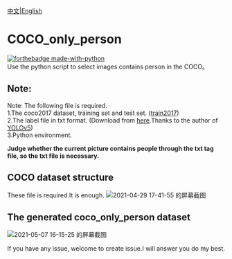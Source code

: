  [中文](https://github.com/SpongeBab/COCO_only_person/blob/main/README.md)|[English](https://github.com/SpongeBab/COCO_only_person/README-en.md)

# COCO_only_person
[![forthebadge made-with-python](http://ForTheBadge.com/images/badges/made-with-python.svg)](https://www.python.org/)   
Use the python script to select images contains person in the COCO。

## Note:
Note: The following file is required.  
1.The coco2017 dataset, training set and test set. ([train2017](http://images.cocodataset.org/zips/train2017.zip))  
2.The label file in txt format. (Download from [here](https://github.com/ultralytics/yolov5/releases/download/v1.0/coco2017labels.zip).Thanks to the author of [YOLOv5](https://github.com/ultralytics/yolov5))  
3.Python environment.

**Judge whether the current picture contains people through the txt tag file, so the txt file is necessary.**

## COCO dataset structure
These file is required.It is enough.
![2021-04-29 17-41-55 的屏幕截图](https://user-images.githubusercontent.com/65898238/116531944-478f2100-a912-11eb-85a2-2501d247368a.png)


## The generated coco_only_person dataset
![2021-05-07 16-15-25 的屏幕截图](https://user-images.githubusercontent.com/65898238/117419950-b17d7b00-af4f-11eb-99cf-b7544549a3c9.png)



If you have any issue, welcome to create issue.I will answer you do my best.
